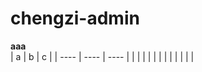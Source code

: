 # chengzi-admin

**aaa**  
| a    | b    | c    |
| ---- | ---- | ---- |
|      |      |      |
|      |      |      |
|      |      |      |
